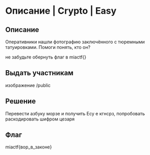 # Описание | Crypto | Easy

## Описание
Оперативники нашли фотографию заключённого с тюремными татуировками. Помоги понять, кто он? 

не забудьте обернуть флаг в miactf{}

## Выдать участникам 
изображение /public

## Решение
Перевести азбуку морзе и получить Есу е кгнсрз, попробовать раскодировать шифром цезаря

## Флаг
 miactf{вор_в_законе}


